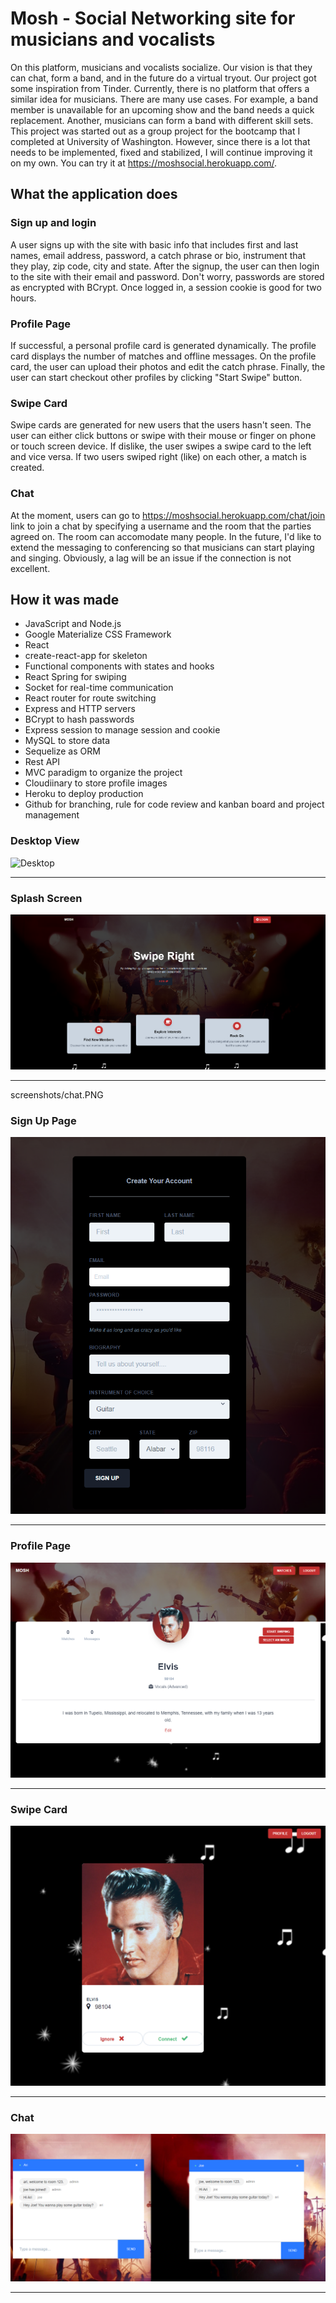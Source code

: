 # Mosh - Social Networking site for musicians and vocalists

On this platform, musicians and vocalists socialize. Our vision is that they can chat, form a band, and in the future do a virtual tryout. Our project got some inspiration from Tinder. Currently, there is no platform that offers a similar idea for musicians. There are many use cases. For example, a band member is unavailable for an upcoming show and the band needs a quick replacement. Another, musicians can form a band with different skill sets. This project was started out as a group project for the bootcamp that I completed at University of Washington. However, since there is a lot that needs to be implemented, fixed and stabilized, I will continue improving it on my own. You can try it at https://moshsocial.herokuapp.com/.

## What the application does

### Sign up and login
A user signs up with the site with basic info that includes first and last names, email address, password, a catch phrase or bio, instrument that they play, zip code, city and state. After the signup, the user can then login to the site with their email and password. Don't worry, passwords are stored as encrypted with BCrypt. Once logged in, a session cookie is good for two hours.

### Profile Page
If successful, a personal profile card is generated dynamically. The profile card displays the number of matches and offline messages. On the profile card, the user can upload their photos and edit the catch phrase. Finally, the user can start checkout other profiles by clicking "Start Swipe" button.

### Swipe Card
Swipe cards are generated for new users that the users hasn't seen. The user can either click buttons or swipe with their mouse or finger on phone or touch screen device. If dislike, the user swipes a swipe card to the left and vice versa. If two users swiped right (like) on each other, a match is created.

### Chat
At the moment, users can go to https://moshsocial.herokuapp.com/chat/join link to join a chat by specifying a username and the room that the parties agreed on. The room can accomodate many people. In the future, I'd like to extend the messaging to conferencing so that musicians can start playing and singing. Obviously, a lag will be an issue if the connection is not excellent. 

## How it was made
* JavaScript and Node.js
* Google Materialize CSS Framework
* React
* create-react-app for skeleton
* Functional components with states and hooks
* React Spring for swiping
* Socket for real-time communication
* React router for route switching
* Express and HTTP servers
* BCrypt to hash passwords
* Express session to manage session and cookie
* MySQL to store data
* Sequelize as ORM
* Rest API
* MVC paradigm to organize the project
* Cloudiinary to store profile images
* Heroku to deploy production
* Github for branching, rule for code review and kanban board and project management

### Desktop View
![Desktop](screenshots/Desktop.PNG)
***

### Splash Screen
![Splash](screenshots/splash.PNG)
***

screenshots/chat.PNG

### Sign Up Page
![Signup](screenshots/signup.PNG)
***

### Profile Page
![Profile](screenshots/profile2.PNG)
***

### Swipe Card
![Swipe](screenshots/swipe4.PNG)
***

### Chat
![Chat](screenshots/chat.PNG)
***
